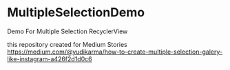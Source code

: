 # MultipleSelectionDemo
Demo For Multiple Selection RecyclerView

this repository created for Medium Stories 
https://medium.com/@yudikarma/how-to-create-multiple-selection-galery-like-instagram-a426f2d1d0c6

